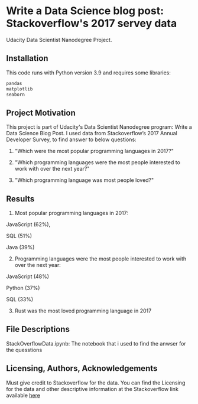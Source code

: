 # Write a Data Science blog post: Stackoverflow's 2017 servey data

Udacity Data Scientist Nanodegree Project.


## Installation

This code runs with Python version 3.9 and requires some libraries:
```bash
pandas
matplotlib
seaborn
```

## Project Motivation
This project is part of Udacity's Data Scientist Nanodegree program: Write a Data Science Blog Post.
I used data from Stackoverflow’s 2017 Annual Developer Survey, to find answer to below questions:

1. "Which were the most popular programming languages in 2017?"

2. "Which programming languages were the most people interested to work with over the next year?"

3. "Which programming language was most people loved?"


## Results
1. Most popular programming languages in 2017:

JavaScript (62%),

SQL (51%)

Java (39%)

2. Programming languages were the most people interested to work with over the next year:

JavaScript (48%)

Python (37%)

SQL (33%)

3. Rust was the most loved programming language in 2017


## File Descriptions
StackOverflowData.ipynb:  The notebook that i used to find the anwser for the quesstions


## Licensing, Authors, Acknowledgements

Must give credit to Stackoverflow for the data. 
You can find the Licensing for the data and other descriptive information at the Stackoverflow link available [here](https://insights.stackoverflow.com/survey/2017.)